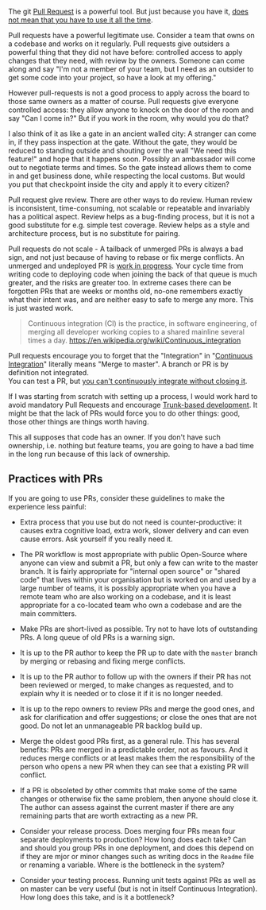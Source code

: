 The git [Pull Request](https://help.github.com/articles/using-pull-requests/) is a powerful tool. But just because you have it, [does not mean that you have to use it all the time](https://en.wikipedia.org/wiki/Law_of_the_instrument). 

Pull requests have a powerful legitimate use. Consider a team that owns on a codebase and works on it regularly. 
Pull requests give outsiders a powerful thing that they did not have before: controlled access to apply changes that they need, with review by the owners.
 Someone can come along and say "I'm not a member of your team, but I need as an outsider to get some code into your project, so have a look at my offering."

However pull-requests is not a good process to apply across the board to those same owners as a matter of course. 
Pull requests give everyone controlled access: they allow anyone to knock on the door of the room and say "Can I come in?" But if you work in the room, why would you do that?

I also think of it as like a gate in an ancient walled city: A stranger can come in, if they pass inspection at the gate.  Without the gate, they would be reduced to standing outside and shouting over the wall "We need this feature!" and hope that it happens soon. 
Possibly an ambassador will come out to negotiate terms and times. 
So the gate instead allows them to come in and get business done, while respecting the local customs. 
But would you put that checkpoint inside the city and apply it to every citizen?

Pull request give review. There are other ways to do review. Human review is inconsistent, time-consuming, not scalable or repeatable and invariably has a political aspect. 
Review helps as a bug-finding process, but it is not a good substitute for e.g. simple test coverage. Review helps as a style and architecture process, but is no substitute for pairing.

Pull requests do not scale - A tailback of unmerged PRs is always a bad sign, and not just because of having to rebase or fix merge conflicts.
An unmerged and undeployed PR is [work in progress](http://kanbantool.com/kanban-wip-limits). Your cycle time from writing code to deploying code when joining the back of that queue is much greater, and the risks are greater too. In extreme cases there can be forgotten PRs that are weeks or months old, no-one remembers exactly what their intent was, and are neither easy to safe to merge any more. This is just wasted work.

> Continuous integration (CI) is the practice, in software engineering, of merging all developer working copies to a shared mainline several times a day. https://en.wikipedia.org/wiki/Continuous_integration 

Pull requests encourage you to forget that the "Integration" in "[Continuous Integration](https://en.wikipedia.org/wiki/Continuous_integration)" literally means "Merge to master". A branch or PR is by definition not integrated.  
You can test a PR, but [you can't continuously integrate without closing it](https://www.infoq.com/news/2015/10/branching-continuous-integration).

If I was starting from scratch with setting up a process, I would work hard to avoid mandatory Pull Requests and encourage [Trunk-based development](https://dzone.com/articles/organisation-pattern-trunk-based-development). 
It might be that the lack of PRs would force you to do other things: good, those other things are things worth having. 

This all supposes that code has an owner. If you don't have such ownership, i.e. nothing but feature teams, you are going to have a bad time in the long run because of this lack of ownership.


## Practices with PRs

If you are going to use PRs, consider these guidelines to make the experience less painful:

* Extra process that you use but do not need is counter-productive: it causes extra cognitive load, extra work, slower delivery and can even cause errors. Ask yourself if you really need it.

* The PR workflow is most appropriate with public Open-Source where anyone can view and submit a PR, but only a few can write to the master branch. It is fairly appropriate for "internal open source" or "shared code" that lives within your organisation but is worked on and used by a large number of teams, it is possibly appropriate when you have a remote team who are also working on a codebase, and it is least appropriate for a co-located team who own a codebase and are the main committers.

* Make PRs are short-lived as possible. Try not to have lots of outstanding PRs. A long queue of old PRs is a warning sign. 

* It is up to the PR author to keep the PR up to date with the `master` branch  by merging or rebasing and fixing merge conflicts.

* It is up to the PR author to follow  up with the owners if their PR has not been reviewed or merged, to make changes as requested, and to explain why it is needed or to close it if it is no longer needed.

* It is up to the repo owners to review PRs and merge the good ones, and ask for clarification and offer suggestions; or close the ones that are not good. Do not let an unmanageable PR backlog build up.

* Merge the oldest good PRs first, as a general rule. This has several benefits: PRs are merged in a predictable order, not as favours. And it reduces merge conflicts or at least makes them the responsibility of the person who opens a new PR when they can see that a existing PR will conflict.

* If a PR is obsoleted by other commits that make some of the same changes or otherwise fix the same problem, then anyone should close it. The author can assess against the current master if there are any remaining parts that are worth extracting as a new PR.

* Consider your release process. Does merging four PRs mean four separate deployments to production? How long does each take? Can and should you group PRs in one deployment, and does this depend on if they are mjor or minor changes such as writing docs in the `Readme` file or renaming a variable. Where is the bottleneck in the system? 

* Consider your testing process. Running unit tests against PRs as well as on master can be very useful (but is not in itself Continuous Integration). How long does this take, and is it a bottleneck?


